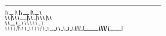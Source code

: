  ________  ________  ________  ________     
|\   __  \|\   ____\|\   ___ \|\   __  \    
\ \  \|\  \ \  \___|\ \  \_|\ \ \  \|\  \   
 \ \   __  \ \_____  \ \  \ \\ \ \   _  _\  
  \ \  \ \  \|____|\  \ \  \_\\ \ \  \\  \| 
   \ \__\ \__\____\_\  \ \_______\ \__\\ _\ 
    \|__|\|__|\_________\|_______|\|__|\|__|
             \|_________|                   
                                            
                                            
